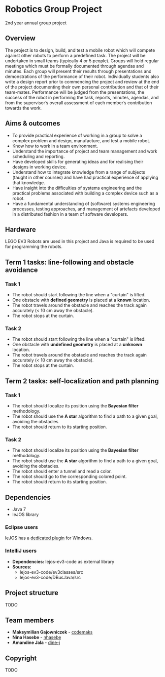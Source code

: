 # Robotics Group Project

2nd year annual group project


## Overview

The project is to design, build, and test a mobile robot which will compete against other robots to perform a predefined task. The project will be undertaken in small teams (typically 4 or 5 people). Groups will hold regular meetings which must be formally documented through agendas and minutes. Each group will present their results through presentations and demonstrations of the performance of their robot. Individually students also write a design report prior to commencing the project and review at the end of the project documenting their own personal contribution and that of their team-mates. Performance will be judged from the presentations, the success of the robot in performing the task, reports, minutes, agendas, and from the supervisor’s overall assessment of each member’s contribution towards the work.


## Aims & outcomes

* To provide practical experience of working in a group to solve a complex problem and design, manufacture, and test a mobile robot.
* Know how to work in a team environment.
* Understand the importance of project and team management and work scheduling and reporting.
* Have developed skills for generating ideas and for realising their designs in working device.
* Understand how to integrate knowledge from a range of subjects (taught in other courses) and have had practical experience of applying that knowledge.
* Have insight into the difficulties of systems engineering and the practical problems associated with building a complex device such as a robot.
* Have a fundamental understanding of (software) systems engineering processes, testing approaches, and management of artefacts developed in a distributed fashion in a team of software developers.


## Hardware

LEGO EV3 Robots are used in this project and Java is required to be used for programming the robots.


## Term 1 tasks: line-following and obstacle avoidance

### Task 1

* The robot should start following the line when a "curtain" is lifted.
* One obstacle with **defined geometry** is placed at a **known** location.
* The robot travels around the obstacle and reaches the track again accurately (< 10 cm away the obstacle).
* The robot stops at the curtain.

### Task 2

* The robot should start following the line when a "curtain" is lifted.
* One obstacle with **undefined geometry** is placed at a **unknown** location.
* The robot travels around the obstacle and reaches the track again accurately (< 10 cm away the obstacle).
* The robot stops at the curtain.


## Term 2 tasks: self-localization and path planning

### Task 1

* The robot should localize its position using the **Bayesian filter** methodology.
* The robot should use the **A star** algorithm to find a path to a given goal, avoiding the obstacles.
* The robot should return to its starting position.

### Task 2

* The robot should localize its position using the **Bayesian filter** methodology.
* The robot should use the **A star** algorithm to find a path to a given goal, avoiding the obstacles.
* The robot should enter a tunnel and read a color.
* The robot should go to the corresponding colored point.
* The robot should return to its starting position.


## Dependencies

* Java 7
* leJOS library

### Eclipse users

leJOS has a [dedicated plugin](https://sourceforge.net/projects/lejos/) for Windows.

### IntelliJ users

* **Dependencies:** lejos-ev3-code as external library
* **Sources:** 
  * lejos-ev3-code/ev3classes/src
  * lejos-ev3-code/DBusJava/src


## Project structure

TODO


## Team members

* **Maksymilian Gajowniczek** - [codemaks](https://github.com/codemaks)
* **Nina Hasebe** - [nhasebe](https://github.com/nhasebe)
* **Amandine Jala** - [dine-j](https://github.com/dine-j)


## Copyright

TODO
